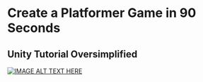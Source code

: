 # Create a Platformer Game in 90 Seconds 
## Unity Tutorial Oversimplified

[![IMAGE ALT TEXT HERE](https://img.youtube.com/vi/z6nUQh03pyc/0.jpg)](https://www.youtube.com/watch?v=z6nUQh03pyc)

